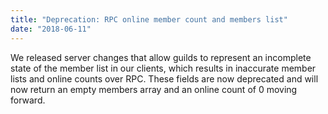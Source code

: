 ```yaml
---
title: "Deprecation: RPC online member count and members list"
date: "2018-06-11"
---
```


We released server changes that allow guilds to represent an incomplete state of the member list in our clients, which results in inaccurate member lists and online counts over RPC. These fields are now deprecated and will now return an empty members array and an online count of 0 moving forward.
